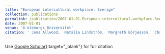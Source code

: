 ```yaml
---
title: "European intercultural workplace: Sverige"
collection: publications
permalink: /publication/2007-01-01-European-intercultural-workplace-Sverige
date: 2007-01-01
venue: 'G oteborgs Universitet'
citation: ' Jens Allwood,  Natalia Lindström,  Margreth Börjesson,  Charlotte Edeb{\ a}ck,  Randi Myhre,  Kaarlo Voionmaa,  Emily Öhman,  European intercultural workplace: Sverige.  G&amp;quot;oteborgs Universitet, 2007.'
---
```

Use [Google Scholar](https://scholar.google.com/scholar?q=European+intercultural+workplace:+Sverige){:target="_blank"} for full citation